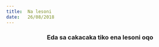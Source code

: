 ```yaml
---
title:  Na lesoni
date:   26/08/2018
---
```


### <center>Eda sa cakacaka tiko ena lesoni oqo</center>